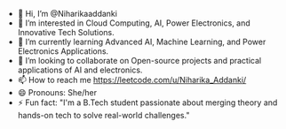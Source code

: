 - 👋 Hi, I’m @Niharikaaddanki
- 👀 I’m interested in Cloud Computing, AI, Power Electronics, and Innovative Tech Solutions.
- 🌱 I’m currently learning Advanced AI, Machine Learning, and Power Electronics Applications.
- 💞️ I’m looking to collaborate on Open-source projects and practical applications of AI and electronics.
- 📫 How to reach me https://leetcode.com/u/Niharika_Addanki/
- 😄 Pronouns: She/her
- ⚡ Fun fact: "I'm a B.Tech student passionate about merging theory and hands-on tech to solve real-world challenges."

<!---
Niharikaaddanki/Niharikaaddanki is a ✨ special ✨ repository because its `README.md` (this file) appears on your GitHub profile.
You can click the Preview link to take a look at your changes.
--->
